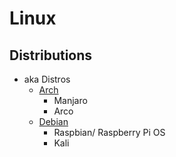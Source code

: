 # Linux

## Distributions
* aka Distros
    - [Arch](Arch.md)
        + Manjaro
        + Arco
    - [Debian](Debian.md)
        + Raspbian/ Raspberry Pi OS
        + Kali
